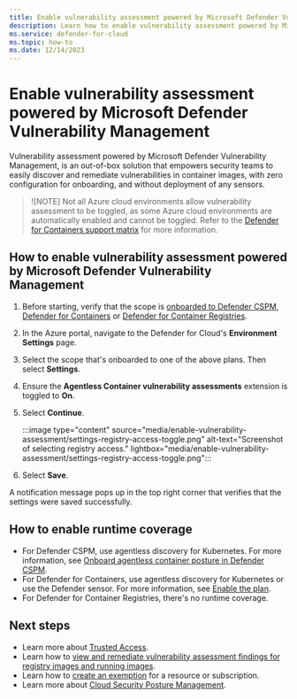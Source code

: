 ```yaml
---
title: Enable vulnerability assessment powered by Microsoft Defender Vulnerability Management
description: Learn how to enable vulnerability assessment powered by Microsoft Defender Vulnerability Management 
ms.service: defender-for-cloud
ms.topic: how-to
ms.date: 12/14/2023
---
```


# Enable vulnerability assessment powered by Microsoft Defender Vulnerability Management

Vulnerability assessment powered by Microsoft Defender Vulnerability Management, is an out-of-box solution that empowers security teams to easily discover and remediate vulnerabilities in container images, with zero configuration for onboarding, and without deployment of any sensors.

> ![NOTE]
> Not all Azure cloud environments allow vulnerability assessment to be toggled, as some Azure cloud environments are automatically enabled and cannot be toggled. Refer to the [Defender for Containers support matrix](support-matrix-defender-for-containers.md#vulnerability-assessment) for more information.

## How to enable vulnerability assessment powered by Microsoft Defender Vulnerability Management

1. Before starting, verify that the scope is [onboarded to Defender CSPM](tutorial-enable-cspm-plan.md), [Defender for Containers](tutorial-enable-containers-azure.md) or [Defender for Container Registries](defender-for-container-registries-introduction.md).
1. In the Azure portal, navigate to the Defender for Cloud's **Environment Settings** page.

1. Select the scope that's onboarded to one of the above plans. Then select **Settings**.

1. Ensure the **Agentless Container vulnerability assessments** extension is toggled to **On**.

1. Select **Continue**.

    :::image type="content" source="media/enable-vulnerability-assessment/settings-registry-access-toggle.png" alt-text="Screenshot of selecting registry access." lightbox="media/enable-vulnerability-assessment/settings-registry-access-toggle.png":::

2. Select **Save**.

A notification message pops up in the top right corner that verifies that the settings were saved successfully.

## How to enable runtime coverage

- For Defender CSPM, use agentless discovery for Kubernetes. For more information, see [Onboard agentless container posture in Defender CSPM](how-to-enable-agentless-containers.md).
- For Defender for Containers, use agentless discovery for Kubernetes or use the Defender sensor. For more information, see [Enable the plan](defender-for-containers-enable.md).
- For Defender for Container Registries, there's no runtime coverage.

## Next steps

- Learn more about [Trusted Access](/azure/aks/trusted-access-feature).
- Learn how to [view and remediate vulnerability assessment findings for registry images and running images](view-and-remediate-vulnerability-assessment-findings.md).
- Learn how to [create an exemption](exempt-resource.md) for a resource or subscription.
- Learn more about [Cloud Security Posture Management](concept-cloud-security-posture-management.md).
